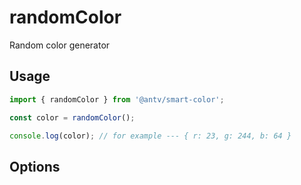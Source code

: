 # randomColor

Random color generator

## Usage

```ts
import { randomColor } from '@antv/smart-color';

const color = randomColor();

console.log(color); // for example --- { r: 23, g: 244, b: 64 }
```

## Options
